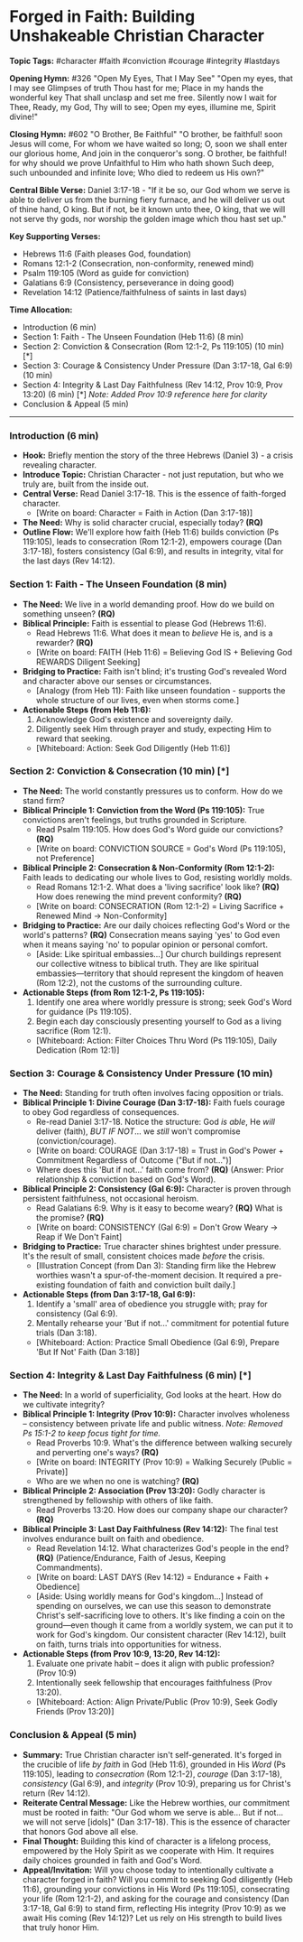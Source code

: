 # Forged in Faith: Building Unshakeable Christian Character

**Topic Tags:** #character #faith #conviction #courage #integrity #lastdays

**Opening Hymn:** #326 "Open My Eyes, That I May See" "Open my eyes, that I may
see Glimpses of truth Thou hast for me; Place in my hands the wonderful key That
shall unclasp and set me free. Silently now I wait for Thee, Ready, my God, Thy
will to see; Open my eyes, illumine me, Spirit divine!"

**Closing Hymn:** #602 "O Brother, Be Faithful" "O brother, be faithful! soon
Jesus will come, For whom we have waited so long; O, soon we shall enter our
glorious home, And join in the conqueror's song. O brother, be faithful! for why
should we prove Unfaithful to Him who hath shown Such deep, such unbounded and
infinite love; Who died to redeem us His own?"

**Central Bible Verse:** Daniel 3:17-18 - "If it be so, our God whom we serve is
able to deliver us from the burning fiery furnace, and he will deliver us out of
thine hand, O king. But if not, be it known unto thee, O king, that we will not
serve thy gods, nor worship the golden image which thou hast set up."

**Key Supporting Verses:**

- Hebrews 11:6 (Faith pleases God, foundation)
- Romans 12:1-2 (Consecration, non-conformity, renewed mind)
- Psalm 119:105 (Word as guide for conviction)
- Galatians 6:9 (Consistency, perseverance in doing good)
- Revelation 14:12 (Patience/faithfulness of saints in last days)

**Time Allocation:**

- Introduction (6 min)
- Section 1: Faith - The Unseen Foundation (Heb 11:6) (8 min)
- Section 2: Conviction & Consecration (Rom 12:1-2, Ps 119:105) (10 min) [*]
- Section 3: Courage & Consistency Under Pressure (Dan 3:17-18, Gal 6:9) (10
  min)
- Section 4: Integrity & Last Day Faithfulness (Rev 14:12, Prov 10:9, Prov
  13:20) (6 min) [*] _Note: Added Prov 10:9 reference here for clarity_
- Conclusion & Appeal (5 min)

---

### Introduction (6 min)

- **Hook:** Briefly mention the story of the three Hebrews (Daniel 3) - a crisis
  revealing character.
- **Introduce Topic:** Christian Character - not just reputation, but who we
  truly are, built from the inside out.
- **Central Verse:** Read Daniel 3:17-18. This is the essence of faith-forged
  character.
  - [Write on board: Character = Faith in Action (Dan 3:17-18)]
- **The Need:** Why is solid character crucial, especially today? **(RQ)**
- **Outline Flow:** We'll explore how faith (Heb 11:6) builds conviction (Ps
  119:105), leads to consecration (Rom 12:1-2), empowers courage (Dan 3:17-18),
  fosters consistency (Gal 6:9), and results in integrity, vital for the last
  days (Rev 14:12).

### Section 1: Faith - The Unseen Foundation (8 min)

- **The Need:** We live in a world demanding proof. How do we build on something
  unseen? **(RQ)**
- **Biblical Principle:** Faith is essential to please God (Hebrews 11:6).
  - Read Hebrews 11:6. What does it mean to _believe_ He is, and is a rewarder?
    **(RQ)**
  - [Write on board: FAITH (Heb 11:6) = Believing God IS + Believing God REWARDS
    Diligent Seeking]
- **Bridging to Practice:** Faith isn't blind; it's trusting God's revealed Word
  and character above our senses or circumstances.
  - [Analogy (from Heb 11): Faith like unseen foundation - supports the whole
    structure of our lives, even when storms come.]
- **Actionable Steps (from Heb 11:6):**
  1.  Acknowledge God's existence and sovereignty daily.
  2.  Diligently seek Him through prayer and study, expecting Him to reward that
      seeking.
  - [Whiteboard: Action: Seek God Diligently (Heb 11:6)]

### Section 2: Conviction & Consecration (10 min) [*]

- **The Need:** The world constantly pressures us to conform. How do we stand
  firm?
- **Biblical Principle 1: Conviction from the Word (Ps 119:105):** True
  convictions aren't feelings, but truths grounded in Scripture.
  - Read Psalm 119:105. How does God's Word guide our convictions? **(RQ)**
  - [Write on board: CONVICTION SOURCE = God's Word (Ps 119:105), not
    Preference]
- **Biblical Principle 2: Consecration & Non-Conformity (Rom 12:1-2):** Faith
  leads to dedicating our whole lives to God, resisting worldly molds.
  - Read Romans 12:1-2. What does a 'living sacrifice' look like? **(RQ)** How
    does renewing the mind prevent conformity? **(RQ)**
  - [Write on board: CONSECRATION (Rom 12:1-2) = Living Sacrifice + Renewed Mind
    -> Non-Conformity]
- **Bridging to Practice:** Are our daily choices reflecting God's Word or the
  world's patterns? **(RQ)** Consecration means saying 'yes' to God even when it
  means saying 'no' to popular opinion or personal comfort.
  - [Aside: Like spiritual embassies...] Our church buildings represent our
    collective witness to biblical truth. They are like spiritual
    embassies—territory that should represent the kingdom of heaven (Rom 12:2),
    not the customs of the surrounding culture.
- **Actionable Steps (from Rom 12:1-2, Ps 119:105):**
  1.  Identify one area where worldly pressure is strong; seek God's Word for
      guidance (Ps 119:105).
  2.  Begin each day consciously presenting yourself to God as a living
      sacrifice (Rom 12:1).
  - [Whiteboard: Action: Filter Choices Thru Word (Ps 119:105), Daily Dedication
    (Rom 12:1)]

### Section 3: Courage & Consistency Under Pressure (10 min)

- **The Need:** Standing for truth often involves facing opposition or trials.
- **Biblical Principle 1: Divine Courage (Dan 3:17-18):** Faith fuels courage to
  obey God regardless of consequences.
  - Re-read Daniel 3:17-18. Notice the structure: God _is able_, He _will_
    deliver (faith), _BUT IF NOT_... we _still_ won't compromise
    (conviction/courage).
  - [Write on board: COURAGE (Dan 3:17-18) = Trust in God's Power + Commitment
    Regardless of Outcome ("But if not...")]
  - Where does this 'But if not...' faith come from? **(RQ)** (Answer: Prior
    relationship & conviction based on God's Word).
- **Biblical Principle 2: Consistency (Gal 6:9):** Character is proven through
  persistent faithfulness, not occasional heroism.
  - Read Galatians 6:9. Why is it easy to become weary? **(RQ)** What is the
    promise? **(RQ)**
  - [Write on board: CONSISTENCY (Gal 6:9) = Don't Grow Weary -> Reap if We
    Don't Faint]
- **Bridging to Practice:** True character shines brightest under pressure. It's
  the result of small, consistent choices made _before_ the crisis.
  - [Illustration Concept (from Dan 3): Standing firm like the Hebrew worthies
    wasn't a spur-of-the-moment decision. It required a pre-existing foundation
    of faith and conviction built daily.]
- **Actionable Steps (from Dan 3:17-18, Gal 6:9):**
  1.  Identify a 'small' area of obedience you struggle with; pray for
      consistency (Gal 6:9).
  2.  Mentally rehearse your 'But if not...' commitment for potential future
      trials (Dan 3:18).
  - [Whiteboard: Action: Practice Small Obedience (Gal 6:9), Prepare 'But If
    Not' Faith (Dan 3:18)]

### Section 4: Integrity & Last Day Faithfulness (6 min) [*]

- **The Need:** In a world of superficiality, God looks at the heart. How do we
  cultivate integrity?
- **Biblical Principle 1: Integrity (Prov 10:9):** Character involves wholeness
  – consistency between private life and public witness. _Note: Removed Ps
  15:1-2 to keep focus tight for time._
  - Read Proverbs 10:9. What's the difference between walking securely and
    perverting one's ways? **(RQ)**
  - [Write on board: INTEGRITY (Prov 10:9) = Walking Securely (Public =
    Private)]
  - Who are we when no one is watching? **(RQ)**
- **Biblical Principle 2: Association (Prov 13:20):** Godly character is
  strengthened by fellowship with others of like faith.
  - Read Proverbs 13:20. How does our company shape our character? **(RQ)**
- **Biblical Principle 3: Last Day Faithfulness (Rev 14:12):** The final test
  involves endurance built on faith and obedience.
  - Read Revelation 14:12. What characterizes God's people in the end? **(RQ)**
    (Patience/Endurance, Faith of Jesus, Keeping Commandments).
  - [Write on board: LAST DAYS (Rev 14:12) = Endurance + Faith + Obedience]
  - [Aside: Using worldly means for God's kingdom...] Instead of spending on
    ourselves, we can use this season to demonstrate Christ's self-sacrificing
    love to others. It's like finding a coin on the ground—even though it came
    from a worldly system, we can put it to work for God's kingdom. Our
    consistent character (Rev 14:12), built on faith, turns trials into
    opportunities for witness.
- **Actionable Steps (from Prov 10:9, 13:20, Rev 14:12):**
  1.  Evaluate one private habit – does it align with public profession? (Prov
      10:9)
  2.  Intentionally seek fellowship that encourages faithfulness (Prov 13:20).
  - [Whiteboard: Action: Align Private/Public (Prov 10:9), Seek Godly Friends
    (Prov 13:20)]

### Conclusion & Appeal (5 min)

- **Summary:** True Christian character isn't self-generated. It's forged in the
  crucible of life _by faith_ in God (Heb 11:6), grounded in His _Word_ (Ps
  119:105), leading to _consecration_ (Rom 12:1-2), _courage_ (Dan 3:17-18),
  _consistency_ (Gal 6:9), and _integrity_ (Prov 10:9), preparing us for
  Christ's return (Rev 14:12).
- **Reiterate Central Message:** Like the Hebrew worthies, our commitment must
  be rooted in faith: "Our God whom we serve is able... But if not... we will
  not serve [idols]" (Dan 3:17-18). This is the essence of character that honors
  God above all else.
- **Final Thought:** Building this kind of character is a lifelong process,
  empowered by the Holy Spirit as we cooperate with Him. It requires daily
  choices grounded in faith and God's Word.
- **Appeal/Invitation:** Will you choose today to intentionally cultivate a
  character forged in faith? Will you commit to seeking God diligently (Heb
  11:6), grounding your convictions in His Word (Ps 119:105), consecrating your
  life (Rom 12:1-2), and asking for the courage and consistency (Dan 3:17-18,
  Gal 6:9) to stand firm, reflecting His integrity (Prov 10:9) as we await His
  coming (Rev 14:12)? Let us rely on His strength to build lives that truly
  honor Him.
